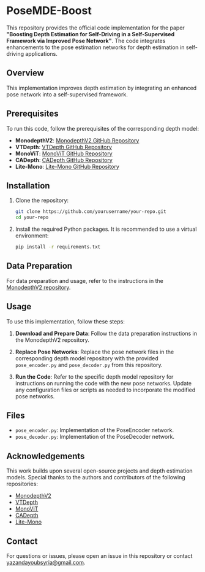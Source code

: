 # PoseMDE-Boost

This repository provides the official code implementation for the paper **"Boosting Depth Estimation for Self-Driving in a Self-Supervised Framework via Improved Pose Network"**. The code integrates enhancements to the pose estimation networks for depth estimation in self-driving applications.

## Overview

This implementation improves depth estimation by integrating an enhanced pose network into a self-supervised framework.

## Prerequisites

To run this code, follow the prerequisites of the corresponding depth model:

- **MonodepthV2**: [MonodepthV2 GitHub Repository](https://github.com/nianticlabs/monodepth2)
- **VTDepth**: [VTDepth GitHub Repository](https://github.com/ahbpp/VTDepth)
- **MonoViT**: [MonoViT GitHub Repository](https://github.com/zxcqlf/MonoViT)
- **CADepth**: [CADepth GitHub Repository](https://github.com/kamiLight/CADepth-master)
- **Lite-Mono**: [Lite-Mono GitHub Repository](https://github.com/noahzn/Lite-Mono)

## Installation

1. Clone the repository:
    ```bash
    git clone https://github.com/yourusername/your-repo.git
    cd your-repo
    ```

2. Install the required Python packages. It is recommended to use a virtual environment:
    ```bash
    pip install -r requirements.txt
    ```

## Data Preparation

For data preparation and usage, refer to the instructions in the [MonodepthV2 repository](https://github.com/nianticlabs/monodepth2).

## Usage

To use this implementation, follow these steps:

1. **Download and Prepare Data**: Follow the data preparation instructions in the MonodepthV2 repository.

2. **Replace Pose Networks**: Replace the pose network files in the corresponding depth model repository with the provided `pose_encoder.py` and `pose_decoder.py` from this repository.

3. **Run the Code**: Refer to the specific depth model repository for instructions on running the code with the new pose networks. Update any configuration files or scripts as needed to incorporate the modified pose networks.

## Files

- `pose_encoder.py`: Implementation of the PoseEncoder network.
- `pose_decoder.py`: Implementation of the PoseDecoder network.

## Acknowledgements

This work builds upon several open-source projects and depth estimation models. Special thanks to the authors and contributors of the following repositories:

- [MonodepthV2](https://github.com/nianticlabs/monodepth2)
- [VTDepth](https://github.com/ahbpp/VTDepth)
- [MonoViT](https://github.com/zxcqlf/MonoViT)
- [CADepth](https://github.com/kamiLight/CADepth-master)
- [Lite-Mono](https://github.com/noahzn/Lite-Mono)

## Contact

For questions or issues, please open an issue in this repository or contact [yazandayoubsyria@gmail.com](mailto:yazandayoubsyria@gmail.com).

